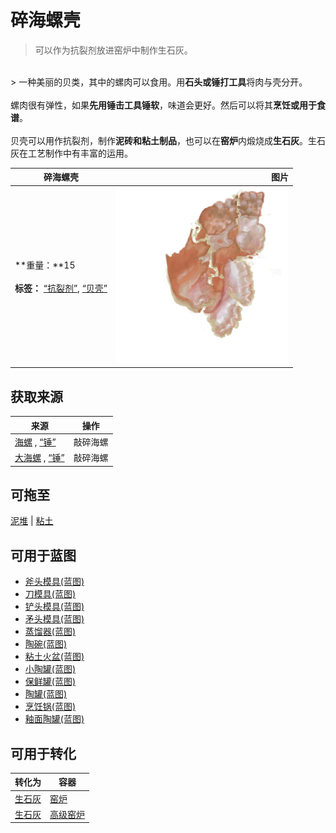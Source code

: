 # 碎海螺壳  
> 可以作为抗裂剂放进窑炉中制作生石灰。  
<br>  
> 一种美丽的贝类，其中的螺肉可以食用。用<b>石头或锤打工具</b>将肉与壳分开。<br><br>螺肉很有弹性，如果<b>先用锤击工具锤软</b>，味道会更好。然后可以将其<b>烹饪或用于食谱</b>。<br><br>贝壳可以用作抗裂剂，制作<b>泥砖和粘土制品</b>，也可以在<b>窑炉</b>内煅烧成<b>生石灰</b>。生石灰在工艺制作中有丰富的运用。  
  
  碎海螺壳  |   图片   
 ----  |  ----:   
 **重量：**15<br><br>**标签：**	[“抗裂剂”](tag_Temper.md), [“贝壳”](tag_Seashell.md)  |  <img decoding="async" src="Sprite/ConchBroken.png" href="a.md" style="max-width:300px;max-height:300px;">   
  
## 获取来源  
来源  |  操作  
----  |  ----  
[海螺](Conch.md) , [“锤”](tag_Hammer.md)  |  敲碎海螺  
[大海螺](GiantConch.md) , [“锤”](tag_Hammer.md)  |  敲碎海螺  
## 可拖至  
[泥堆](MudPile.md) | [粘土](Clay.md)  
## 可用于蓝图  
- [斧头模具(蓝图)](Bp_MoldAxe.md)  
- [刀模具(蓝图)](Bp_MoldKnife.md)  
- [铲头模具(蓝图)](Bp_MoldShovel.md)  
- [矛头模具(蓝图)](Bp_MoldSpear.md)  
- [蒸馏器(蓝图)](Bp_Alembic.md)  
- [陶碗(蓝图)](Bp_ClayBowl.md)  
- [粘土火盆(蓝图)](Bp_ClayFirePit.md)  
- [小陶罐(蓝图)](Bp_ClayJar.md)  
- [保鲜罐(蓝图)](Bp_ClayPotCooler.md)  
- [陶罐(蓝图)](Bp_ClayVase.md)  
- [烹饪锅(蓝图)](Bp_CookingPot.md)  
- [釉面陶罐(蓝图)](Bp_GlazedVase.md)  
  
  
## 可用于转化  
转化为  |  容器  
----  |  ----  
[生石灰](Quicklime.md)  |  [窑炉](Kiln.md)  
[生石灰](Quicklime.md)  |  [高级窑炉](KilnAdvanced.md)  


<script>document.title="碎海螺壳 - 卡牌生存百科 Card Survival Wiki";</script>